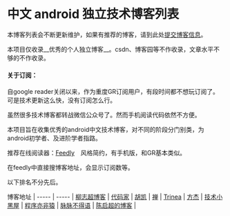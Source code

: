 中文 android 独立技术博客列表
=========

本博客列表会不断更新维护，如果有推荐的博客，请到此处[提交博客信息](https://github.com/chaojimiaomiao/androidBlogCN/issues/1)。

本项目仅收录__优秀的个人独立博客__。csdn、博客园等不作收录，文章水平不够的不作收录。

#### 关于订阅：
自google reader关闭以来，作为重度GR订阅用户，有段时间都不想玩订阅了。可是技术更新这么快，没有订阅怎么行。

虽然很多技术博客都转战微信公众号了。然而手机阅读代码依然不方便。

本项目旨在收集优秀的android中文技术博客，对不同的阶段分门别类，为android初学者、及进阶学者指路。

推荐在线阅读器：[Feedly](http://feedly.com)　风格简约，有手机版，和GR基本类似。

在feedly中直接搜博客地址，会显示订阅数等。

以下排名不分先后。


博客地址 |
----- | ----- |
[柳志超博客](http://liuzhichao.com/p/category/program/andriod) |
[代码家](http://blog.daimajia.com/) |
[胡凯](http://hukai.me/) |
[禅](http://www.bingjie.me) |
[Trinea](http://www.trinea.cn/) |
[方杰](http://fangjie.info/blog/) |
[技术小黑屋](http://droidyue.com/) |
[程序亦非猿](http://yifeiyuan.me/) |
[脉脉不得语](http://www.inferjay.com/) |
[陈启超的博客](http://chenqichao.me/) |



